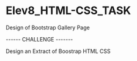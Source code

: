 # Elev8_HTML-CSS_TASK
Design of Bootstrap Gallery Page


------ CHALLENGE -------

Design an Extract of Boostrap HTML CSS

